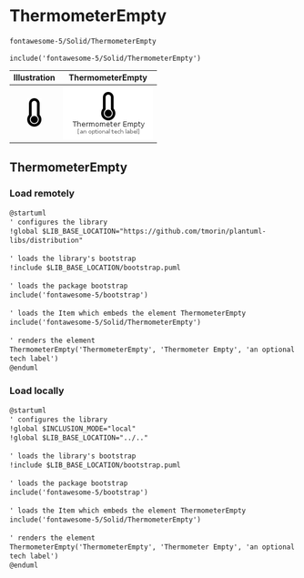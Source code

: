 # ThermometerEmpty


```text
fontawesome-5/Solid/ThermometerEmpty
```

```text
include('fontawesome-5/Solid/ThermometerEmpty')
```



| Illustration | ThermometerEmpty |
| :---: | :---: |
| ![illustration for Illustration](../../fontawesome-5/Solid/ThermometerEmpty.png) | ![illustration for ThermometerEmpty](../../fontawesome-5/Solid/ThermometerEmpty.Local.png) |




## ThermometerEmpty

### Load remotely
```plantuml
@startuml
' configures the library
!global $LIB_BASE_LOCATION="https://github.com/tmorin/plantuml-libs/distribution"

' loads the library's bootstrap
!include $LIB_BASE_LOCATION/bootstrap.puml

' loads the package bootstrap
include('fontawesome-5/bootstrap')

' loads the Item which embeds the element ThermometerEmpty
include('fontawesome-5/Solid/ThermometerEmpty')

' renders the element
ThermometerEmpty('ThermometerEmpty', 'Thermometer Empty', 'an optional tech label')
@enduml
```

### Load locally
```plantuml
@startuml
' configures the library
!global $INCLUSION_MODE="local"
!global $LIB_BASE_LOCATION="../.."

' loads the library's bootstrap
!include $LIB_BASE_LOCATION/bootstrap.puml

' loads the package bootstrap
include('fontawesome-5/bootstrap')

' loads the Item which embeds the element ThermometerEmpty
include('fontawesome-5/Solid/ThermometerEmpty')

' renders the element
ThermometerEmpty('ThermometerEmpty', 'Thermometer Empty', 'an optional tech label')
@enduml
```

